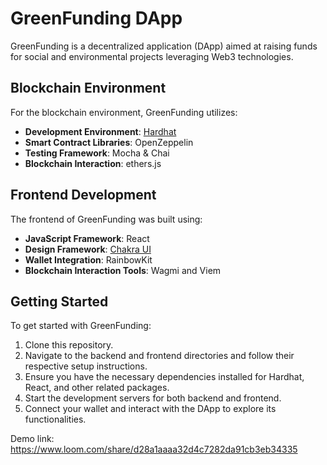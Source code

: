 # GreenFunding DApp

GreenFunding is a decentralized application (DApp) aimed at raising funds for social and environmental projects leveraging Web3 technologies.

## Blockchain Environment

For the blockchain environment, GreenFunding utilizes:

- **Development Environment**: [Hardhat](https://hardhat.org/)
- **Smart Contract Libraries**: OpenZeppelin
- **Testing Framework**: Mocha & Chai
- **Blockchain Interaction**: ethers.js

## Frontend Development

The frontend of GreenFunding was built using:

- **JavaScript Framework**: React
- **Design Framework**: [Chakra UI](https://chakra-ui.com/)
- **Wallet Integration**: RainbowKit
- **Blockchain Interaction Tools**: Wagmi and Viem

## Getting Started

To get started with GreenFunding:

1. Clone this repository.
2. Navigate to the backend and frontend directories and follow their respective setup instructions.
3. Ensure you have the necessary dependencies installed for Hardhat, React, and other related packages.
4. Start the development servers for both backend and frontend.
5. Connect your wallet and interact with the DApp to explore its functionalities.

Demo link:
https://www.loom.com/share/d28a1aaaa32d4c7282da91cb3eb34335
